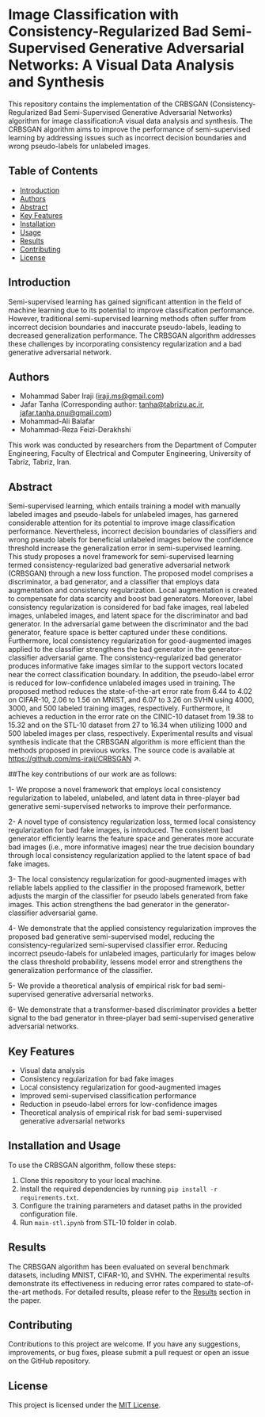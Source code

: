 # Image Classification with Consistency-Regularized Bad Semi-Supervised Generative Adversarial Networks: A Visual Data Analysis and Synthesis

This repository contains the implementation of the CRBSGAN (Consistency-Regularized Bad Semi-Supervised Generative Adversarial Networks) algorithm for image classification:A visual data analysis and synthesis. The CRBSGAN algorithm aims to improve the performance of semi-supervised learning by addressing issues such as incorrect decision boundaries and wrong pseudo-labels for unlabeled images.

## Table of Contents
- [Introduction](#introduction)
- [Authors](#authors)
- [Abstract](#abstract)
- [Key Features](#key-features)
- [Installation](#installation)
- [Usage](#usage)
- [Results](#results)
- [Contributing](#contributing)
- [License](#license)

## Introduction

Semi-supervised learning has gained significant attention in the field of machine learning due to its potential to improve classification performance. However, traditional semi-supervised learning methods often suffer from incorrect decision boundaries and inaccurate pseudo-labels, leading to decreased generalization performance. The CRBSGAN algorithm addresses these challenges by incorporating consistency regularization and a bad generative adversarial network.

## Authors

- Mohammad Saber Iraji (iraji.ms@gmail.com)
- Jafar Tanha (Corresponding author: tanha@tabrizu.ac.ir, jafar.tanha.pnu@gmail.com)
- Mohammad-Ali Balafar
- Mohammad-Reza Feizi-Derakhshi

This work was conducted by researchers from the Department of Computer Engineering, Faculty of Electrical and Computer Engineering, University of Tabriz, Tabriz, Iran.

## Abstract

Semi-supervised learning, which entails training a model with manually labeled images and pseudo-labels for unlabeled images, has garnered considerable attention for its potential to improve image classification performance. Nevertheless, incorrect decision boundaries of classifiers and wrong pseudo labels for beneficial unlabeled images below the confidence threshold increase the generalization error in semi-supervised learning. This study proposes a novel framework for semi-supervised learning termed consistency-regularized bad generative adversarial network (CRBSGAN) through a new loss function. The proposed model comprises a discriminator, a bad generator, and a classifier that employs data augmentation and consistency regularization. Local augmentation is created to compensate for data scarcity and boost bad generators. Moreover, label consistency regularization is considered for bad fake images, real labeled images, unlabeled images, and latent space for the discriminator and bad generator. In the adversarial game between the discriminator and the bad generator, feature space is better captured under these conditions. Furthermore, local consistency regularization for good-augmented images applied to the classifier strengthens the bad generator in the generator-classifier adversarial game. The consistency-regularized bad generator produces informative fake images similar to the support vectors located near the correct classification boundary. In addition, the pseudo-label error is reduced for low-confidence unlabeled images used in training. The proposed method reduces the state-of-the-art error rate from 6.44 to 4.02 on CIFAR-10, 2.06 to 1.56 on MNIST, and 6.07 to 3.26 on SVHN using 4000, 3000, and 500 labeled training images, respectively. Furthermore, it achieves a reduction in the error rate on the CINIC-10 dataset from 19.38 to 15.32 and on the STL-10 dataset from 27 to 16.34 when utilizing 1000 and 500 labeled images per class, respectively. Experimental results and visual synthesis indicate that the CRBSGAN algorithm is more efficient than the methods proposed in previous works. The source code is available at https://github.com/ms-iraji/CRBSGAN ↗.

##The key contributions of our work are as follows:

1- We propose a novel framework that employs local consistency regularization to labeled, unlabeled, and latent data in three-player bad generative semi-supervised networks to improve their performance.

2- A novel type of consistency regularization loss, termed local consistency regularization for bad fake images, is introduced. The consistent bad generator efficiently learns the feature space and generates more accurate bad images (i.e., more informative images) near the true decision boundary through local consistency regularization applied to the latent space of bad fake images.

3- The local consistency regularization for good-augmented images with reliable labels applied to the classifier in the proposed framework, better adjusts the margin of the classifier for pseudo labels generated from fake images. This action strengthens the bad generator in the generator-classifier adversarial game.

4- We demonstrate that the applied consistency regularization improves the proposed bad generative semi-supervised model, reducing the consistency-regularized semi-supervised classifier error. Reducing incorrect pseudo-labels for unlabeled images, particularly for images below the class threshold probability, lessens model error and strengthens the generalization performance of the classifier.

5- We provide a theoretical analysis of empirical risk for bad semi-supervised generative adversarial networks. 

6- We demonstrate that a transformer-based discriminator provides a better signal to the bad generator in three-player bad semi-supervised generative adversarial networks.

## Key Features
- Visual data analysis
- Consistency regularization for bad fake images
- Local consistency regularization for good-augmented images
- Improved semi-supervised classification performance
- Reduction in pseudo-label errors for low-confidence images
- Theoretical analysis of empirical risk for bad semi-supervised generative adversarial networks

## Installation and Usage

To use the CRBSGAN algorithm, follow these steps:

1. Clone this repository to your local machine.
2. Install the required dependencies by running `pip install -r requirements.txt`.
3. Configure the training parameters and dataset paths in the provided configuration file.
4. Run `main-stl.ipynb` from STL-10 folder in colab.


## Results

The CRBSGAN algorithm has been evaluated on several benchmark datasets, including  MNIST, CIFAR-10, and SVHN. The experimental results demonstrate its effectiveness in reducing error rates compared to state-of-the-art methods. For detailed results, please refer to the [Results](#results) section in the paper.


## Contributing

Contributions to this project are welcome. If you have any suggestions, improvements, or bug fixes, please submit a pull request or open an issue on the GitHub repository.

## License

This project is licensed under the [MIT License](LICENSE).
